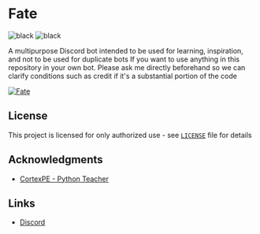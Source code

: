 # Fate
![black](https://img.shields.io/badge/code%20style-black-black?style=flat-square) ![black](https://img.shields.io/badge/version-1.0.0-brightgreen?style=flat-square)

A multipurpose Discord bot intended to be used for learning, inspiration, and not to be used for duplicate bots
If you want to use anything in this repository in your own bot. Please ask me directly beforehand so we can clarify conditions such as credit if it's a substantial portion of the code

<a href="https://top.gg/bot/506735111543193601">
    <img src="https://top.gg/api/widget/506735111543193601.svg" alt="Fate" />
</a>

## License
This project is licensed for only authorized use - see [`LICENSE`](https://github.com/FrequencyX4/Fate/blob/master/LICENSE) file for details
## Acknowledgments
- [CortexPE - Python Teacher](https://github.com/CortexPE)
## Links
- [Discord](https://discord.gg/wtjuznh)
